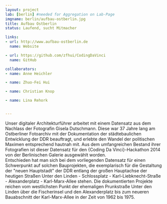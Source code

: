```yaml
---
layout: project
lab: [berlin] #needed for Aggregation on Lab-Page
imgname: berlin/aufbau-ostberlin.jpg
title: Aufbau Ostberlin
status: Laufend, sucht Mitmacher

links:
- url: http://www.aufbau-ostberlin.de
  name: Website

- url: https://github.com/zfhui/CodingDaVinci
  name: GitHub

collaborators:
- name: Anne Heichler

- name: Zhuo-Fei Hui

- name: Christian Knop

- name: Lina Rehork


---
```

Unser digitaler Architekturführer arbeitet mit einem Datensatz aus dem Nachlass der Fotografin Gisela Dutschmann. Diese war 37 Jahre lang am Ostberliner Fotoarchiv mit der Dokumentation der städtebaulichen Entwicklung der DDR beauftragt, und erlebte den Wandel der politischen Maximen entsprechend hautnah mit. Aus dem umfangreichen Bestand ihrer Fotografien ist dieser Datensatz für den {Coding Da Vinci}-Hackathon 2014 von der Berlinischen Galerie ausgewählt worden.
<br />
Entschieden hat man sich bei dem vorliegenden Datensatz für einen Schwerpunkt auf solchen Bauprojekten, die exemplarisch für die Gestaltung der "neuen Hauptstadt" der DDR entlang der großen Hauptachse der heutigen Straßen Unter den Linden - Schlossplatz - Karl-Liebknecht-Straße - Alexanderplatz - Karl-Marx-Allee stehen. Die dokumentierten Projekte reichen vom westlichsten Punkt der ehemaligen Prunkstraße Unter den Linden über die Fischerinsel und den Alexanderplatz bis zum neueren Bauabschnitt der Karl-Marx-Allee in der Zeit von 1962 bis 1975.
